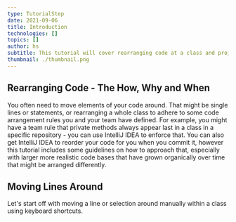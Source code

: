 ```yaml
---
type: TutorialStep
date: 2021-09-06
title: Introduction
technologies: []
topics: []
author: hs
subtitle: This tutorial will cover rearranging code at a class and project level. 
thumbnail: ./thumbnail.png
---
```


## Rearranging Code - The How, Why and When
You often need to move elements of your code around. That might be single lines or statements, or rearranging a whole class to adhere to some code arrangement rules you and your team have defined. For example, you might have a team rule that private methods always appear last in a class in a specific repository - you can use IntelliJ IDEA to enforce that. You can also get IntelliJ IDEA to reorder your code for you when you commit it, however this tutorial includes some guidelines on how to approach that, especially with larger more realistic code bases that have grown organically over time that might be arranged differently. 

## Moving Lines Around
Let's start off with moving a line or selection around manually within a class using keyboard shortcuts. 
